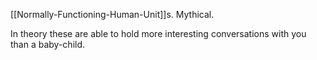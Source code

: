 [[Normally-Functioning-Human-Unit]]s. Mythical.  
  
In theory these are able to hold more interesting conversations with you than a baby-child.